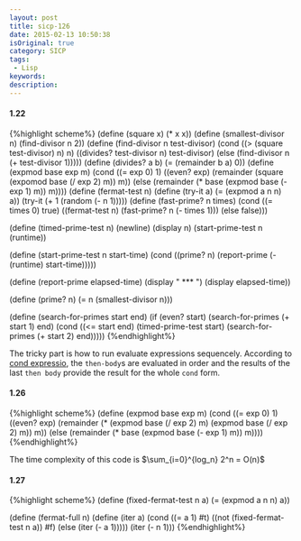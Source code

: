 ```yaml
---
layout: post
title: sicp-126
date: 2015-02-13 10:50:38
isOriginal: true
category: SICP
tags:
 - Lisp
keywords: 
description: 
---
```


#### 1.22

{%highlight scheme%}
(define (square x) (* x x))
(define (smallest-divisor n) (find-divisor n 2))
(define (find-divisor n test-divisor)
  (cond ((> (square test-divisor) n) n)
        ((divides? test-divisor n) test-divisor)
        (else (find-divisor n (+ test-divisor 1)))))
(define (divides? a b) (= (remainder b a) 0))
(define (expmod base exp m)
  (cond ((= exp 0) 1)
        ((even? exp)
         (remainder
           (square (expomod base (/ exp 2) m))
           m))
        (else
          (remainder
            (* base (expmod base (- exp 1) m))
            m))))
(define (fermat-test n)
  (define (try-it a)
    (= (expmod a n n) a))
  (try-it (+ 1 (random (- n 1)))))
(define (fast-prime? n times)
  (cond ((= times 0) true)
        ((fermat-test n) (fast-prime? n (- times 1)))
        (else false)))

(define (timed-prime-test n)
   (newline)
   (display n)
   (start-prime-test n (runtime))

(define (start-prime-test n start-time)
   (cond ((prime? n)
          (report-prime (- (runtime) start-time)))))

(define (report-prime elapsed-time)
   (display " *** ")
   (display elapsed-time))

(define (prime? n)
   (= n (smallest-divisor n)))

(define (search-for-primes start end)
  (if (even? start) (search-for-primes (+ start 1) end)
    (cond ((<= start end)
           (timed-prime-test start) (search-for-primes (+ start 2) end)))))
{%endhighlight%}

The tricky part is how to run evaluate expressions sequencely.
According to [cond expressio][1], the `then-body`s are evaluated in order and the results of the last `then body` provide the result
for the whole `cond` form.

#### 1.26

{%highlight scheme%}
(define (expmod base exp m)
   (cond ((= exp 0) 1)
         ((even? exp)
          (remainder (* (expmod base (/ exp 2) m)
                        (expmod base (/ exp 2) m))
                     m))
         (else
          (remainder (* base (expmod base (- exp 1) m))
                     m))))
{%endhighlight%}

The time complexity of this code is
$\sum_{i=0}^{log_n} 2^n = O(n)$

#### 1.27

{%highlight scheme%}
(define (fixed-fermat-test n a)
  (= (expmod a n n) a))

(define (fermat-full n)
  (define (iter a)
    (cond ((= a 1) #t)
          ((not (fixed-fermat-test n a)) #f)
          (else (iter (- a 1)))))
  (iter (- n 1)))
{%endhighlight%}

[1]:http://docs.racket-lang.org/reference/if.html#%28form._%28%28lib._racket%2Fprivate%2Fletstx-scheme..rkt%29._cond%29%29

